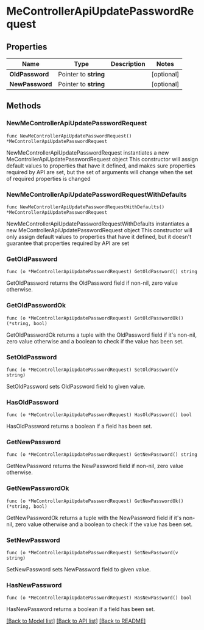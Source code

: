 # MeControllerApiUpdatePasswordRequest

## Properties

Name | Type | Description | Notes
------------ | ------------- | ------------- | -------------
**OldPassword** | Pointer to **string** |  | [optional] 
**NewPassword** | Pointer to **string** |  | [optional] 

## Methods

### NewMeControllerApiUpdatePasswordRequest

`func NewMeControllerApiUpdatePasswordRequest() *MeControllerApiUpdatePasswordRequest`

NewMeControllerApiUpdatePasswordRequest instantiates a new MeControllerApiUpdatePasswordRequest object
This constructor will assign default values to properties that have it defined,
and makes sure properties required by API are set, but the set of arguments
will change when the set of required properties is changed

### NewMeControllerApiUpdatePasswordRequestWithDefaults

`func NewMeControllerApiUpdatePasswordRequestWithDefaults() *MeControllerApiUpdatePasswordRequest`

NewMeControllerApiUpdatePasswordRequestWithDefaults instantiates a new MeControllerApiUpdatePasswordRequest object
This constructor will only assign default values to properties that have it defined,
but it doesn't guarantee that properties required by API are set

### GetOldPassword

`func (o *MeControllerApiUpdatePasswordRequest) GetOldPassword() string`

GetOldPassword returns the OldPassword field if non-nil, zero value otherwise.

### GetOldPasswordOk

`func (o *MeControllerApiUpdatePasswordRequest) GetOldPasswordOk() (*string, bool)`

GetOldPasswordOk returns a tuple with the OldPassword field if it's non-nil, zero value otherwise
and a boolean to check if the value has been set.

### SetOldPassword

`func (o *MeControllerApiUpdatePasswordRequest) SetOldPassword(v string)`

SetOldPassword sets OldPassword field to given value.

### HasOldPassword

`func (o *MeControllerApiUpdatePasswordRequest) HasOldPassword() bool`

HasOldPassword returns a boolean if a field has been set.

### GetNewPassword

`func (o *MeControllerApiUpdatePasswordRequest) GetNewPassword() string`

GetNewPassword returns the NewPassword field if non-nil, zero value otherwise.

### GetNewPasswordOk

`func (o *MeControllerApiUpdatePasswordRequest) GetNewPasswordOk() (*string, bool)`

GetNewPasswordOk returns a tuple with the NewPassword field if it's non-nil, zero value otherwise
and a boolean to check if the value has been set.

### SetNewPassword

`func (o *MeControllerApiUpdatePasswordRequest) SetNewPassword(v string)`

SetNewPassword sets NewPassword field to given value.

### HasNewPassword

`func (o *MeControllerApiUpdatePasswordRequest) HasNewPassword() bool`

HasNewPassword returns a boolean if a field has been set.


[[Back to Model list]](../README.md#documentation-for-models) [[Back to API list]](../README.md#documentation-for-api-endpoints) [[Back to README]](../README.md)


